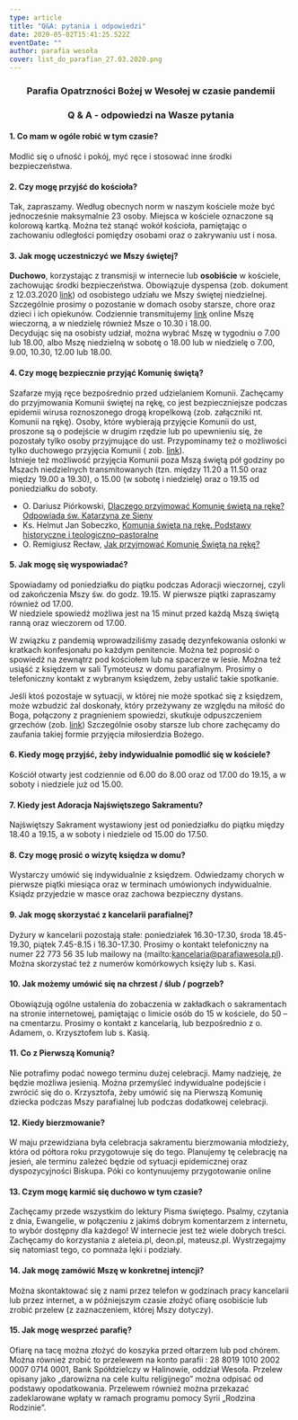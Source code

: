 ```yaml
---
type: article
title: "Q&A: pytania i odpowiedzi"
date: 2020-05-02T15:41:25.522Z
eventDate: ""
author: parafia wesoła
cover: list_do_parafian_27.03.2020.png
---
```

<h3 style="text-align:center;">Parafia Opatrzności Bożej w Wesołej w czasie pandemii</h3>

<h3 style="text-align:center;">Q & A - odpowiedzi na Wasze pytania</h3>

#### 1. Co mam w ogóle robić w tym czasie?

Modlić się o ufność i pokój, myć ręce i stosować inne środki bezpieczeństwa.

#### 2. Czy mogę przyjść do kościoła?

Tak, zapraszamy. Według obecnych norm w naszym kościele może być jednocześnie maksymalnie 23 osoby. Miejsca w kościele oznaczone są kolorową kartką. Można też stanąć wokół kościoła, pamiętając o zachowaniu odległości pomiędzy osobami oraz o zakrywaniu ust i nosa.

#### 3. Jak mogę uczestniczyć we Mszy świętej?

**Duchowo**, korzystając z transmisji w internecie lub **osobiście** w kościele, zachowując środki bezpieczeństwa. Obowiązuje dyspensa (zob. dokument z 12.03.2020 [link](https://diecezja.waw.pl/6899)) od osobistego udziału we Mszy świętej niedzielnej. Szczególnie prosimy o pozostanie w domach osoby starsze, chore oraz dzieci i ich opiekunów. Codziennie transmitujemy [link](https://www.facebook.com/Parafia-Opatrzno%C5%9Bci-Bo%C5%BCej-Weso%C5%82a-444169575744240/) online Mszę wieczorną, a w niedzielę również Msze o 10.30 i 18.00.\
Decydując się na osobisty udział, można wybrać Mszę w tygodniu o 7.00 lub 18.00, albo Mszę niedzielną w sobotę o 18.00 lub w niedzielę o 7.00, 9.00, 10.30, 12.00 lub 18.00.

#### 4. Czy mogę bezpiecznie przyjąć Komunię świętą?

Szafarze myją ręce bezpośrednio przed udzielaniem Komunii. Zachęcamy do przyjmowania Komunii świętej na rękę, co jest bezpieczniejsze podczas epidemii wirusa roznoszonego drogą kropelkową (zob. załączniki nt. Komunii na rękę). Osoby, które wybierają przyjęcie Komunii do ust, proszone są o podejście w drugim rzędzie lub po upewnieniu się, że pozostały tylko osoby przyjmujące do ust. Przypominamy też o możliwości tylko duchowego przyjęcia Komunii ( zob. [link](https://deon.pl/kosciol/ks-grzegorz-strzelczyk-tlumaczy-na-czym-polega-przyjecie-komunii-duchowej,789609)).\
Istnieje też możliwość przyjęcia Komunii poza Mszą świętą pół godziny po Mszach niedzielnych transmitowanych (tzn. między 11.20 a 11.50 oraz między 19.00 a 19.30), o 15.00 (w sobotę i niedzielę) oraz o 19.15 od poniedziałku do soboty.

* O. Dariusz Piórkowski, [Dlaczego przyjmować Komunię świętą na rękę? Odpowiada św. Katarzyna ze Sieny](https://deon.pl/wiara/dlaczego-przyjmowac-komunie-swieta-na-reke-odpowiada-sw-katarzyna-ze-sieny,854564)
* Ks. Helmut Jan Sobeczko, [Komunia święta na rękę. Podstawy historyczne i teologiczno–pastoralne](http://vademecumliturgiczne.pl/2016/10/18/komunia-swieta-na-reke-podstawy-historyczne-i-teologiczno-pastoralne/)
* O. Remigiusz Recław, [Jak przyjmować Komunię Świętą na rękę?](https://www.youtube.com/watch?v=AkxsKesRr3Y)

#### 5. Jak mogę się wyspowiadać?

Spowiadamy od poniedziałku do piątku podczas Adoracji wieczornej, czyli od zakończenia Mszy św. do godz. 19.15. W pierwsze piątki zapraszamy również od 17.00.\
 W niedziele spowiedź możliwa jest na 15 minut przed każdą Mszą świętą ranną oraz wieczorem od 17.00.

W związku z pandemią wprowadziliśmy zasadę dezynfekowania osłonki w kratkach konfesjonału po każdym penitencie. Można też poprosić o spowiedź na zewnątrz pod kościołem lub na spacerze w lesie. Można też usiąść z księdzem w sali Tymoteusz w domu parafialnym. Prosimy o telefoniczny kontakt z wybranym księdzem, żeby ustalić takie spotkanie.

Jeśli ktoś pozostaje w sytuacji, w której nie może spotkać się z księdzem, może wzbudzić żal doskonały, który przeżywany ze względu na miłość do Boga, połączony z pragnieniem spowiedzi, skutkuje odpuszczeniem grzechów (zob. [link](http://wiez.com.pl/2020/03/19/instrukcja-do-zalu-doskonalego-czyli-co-robic-gdy-nie-ma-dostepu-do-spowiednika/)) Szczególnie osoby starsze lub chore zachęcamy do zaufania takiej formie przyjęcia miłosierdzia Bożego.

#### 6. Kiedy mogę przyjść, żeby indywidualnie pomodlić się w kościele?

Kościół otwarty jest codziennie od 6.00 do 8.00 oraz od 17.00 do 19.15, a w soboty i niedziele już od 15.00.

#### 7. Kiedy jest Adoracja Najświętszego Sakramentu?

Najświętszy Sakrament wystawiony jest od poniedziałku do piątku między 18.40 a 19.15, a w soboty i niedziele od 15.00 do 17.50.

#### 8. Czy mogę prosić o wizytę księdza w domu?

Wystarczy umówić się indywidualnie z księdzem. Odwiedzamy chorych w pierwsze piątki miesiąca oraz w terminach umówionych indywidualnie. Ksiądz przyjedzie w masce oraz zachowa bezpieczny dystans.

#### 9. Jak mogę skorzystać z kancelarii parafialnej?

Dyżury w kancelarii pozostają stałe: poniedziałek 16.30-17.30, środa 18.45-19.30, piątek 7.45-8.15 i 16.30-17.30. Prosimy o kontakt telefoniczny na numer 22 773 56 35 lub mailowy na (mailto:kancelaria@parafiawesola.pl). Można skorzystać też z numerów komórkowych księży lub s. Kasi.

#### 10. Jak możemy umówić się na chrzest / ślub / pogrzeb?

Obowiązują ogólne ustalenia do zobaczenia w zakładkach o sakramentach na stronie internetowej, pamiętając o limicie osób do 15 w kościele, do 50 – na cmentarzu. Prosimy o kontakt z kancelarią, lub bezpośrednio z o. Adamem, o. Krzysztofem lub s. Kasią.

#### 11. Co z Pierwszą Komunią?

Nie potrafimy podać nowego terminu dużej celebracji. Mamy nadzieję, że będzie możliwa jesienią. Można przemyśleć indywidualne podejście i zwrócić się do o. Krzysztofa, żeby umówić się na Pierwszą Komunię dziecka podczas Mszy parafialnej lub podczas dodatkowej celebracji.

#### 12. Kiedy bierzmowanie?

W maju przewidziana była celebracja sakramentu bierzmowania młodzieży, która od półtora roku przygotowuje się do tego. Planujemy tę celebrację na jesień, ale terminu zależeć będzie od sytuacji epidemicznej oraz dyspozycyjności Biskupa. Póki co kontynuujemy przygotowanie online

#### 13. Czym mogę karmić się duchowo w tym czasie?

Zachęcamy przede wszystkim do lektury Pisma świętego. Psalmy, czytania z dnia, Ewangelie, w połączeniu z jakimś dobrym komentarzem z internetu, to wybór dostępny dla każdego! W internecie jest też wiele dobrych treści. Zachęcamy do korzystania z aleteia.pl, deon.pl, mateusz.pl. Wystrzegajmy się natomiast tego, co pomnaża lęki i podziały.

#### 14. Jak mogę zamówić Mszę w konkretnej intencji?

Można skontaktować się z nami przez telefon w godzinach pracy kancelarii lub przez internet, a w późniejszym czasie złożyć ofiarę osobiście lub zrobić przelew (z zaznaczeniem, której Mszy dotyczy).

#### 15. Jak mogę wesprzeć parafię?

Ofiarę na tacę można złożyć do koszyka przed ołtarzem lub pod chórem. Można również zrobić to przelewem na konto parafii : 28 8019 1010 2002 0007 0714 0001, Bank Spółdzielczy w Halinowie, oddział Wesoła. Przelew opisany jako „darowizna na cele kultu religijnego” można odpisać od podstawy opodatkowania. Przelewem również można przekazać zadeklarowane wpłaty w ramach programu pomocy Syrii „Rodzina Rodzinie”.
